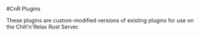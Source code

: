 #CnR Plugins

These plugins are custom-modified versions of existing plugins for use on the Chill'n'Relax Rust Server.
